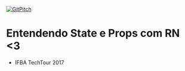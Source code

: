 [![GitPitch](https://gitpitch.com/assets/badge.svg)](https://gitpitch.com/clucasalcantara/ifba-techtour/master?grs=github&t=black)

# Entendendo State e Props com RN <3
* IFBA TechTour 2017
